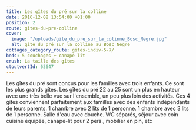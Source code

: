 ```yaml
---
title: Les gîtes du pré sur la colline
date: 2016-12-08 13:54:00 +01:00
position: 2
route: gites-du-pre-colline
cover:
  image: "/uploads/gite_du_pre_sur_la_colinne_Bosc_Negre.jpg"
  alt: gîte du pré sur la colline au Bosc Negre
cottages_category_route: gites-indiv-5-7/
beds: 5 couchages + canapé lit
crush: La taille des gîtes
ctoutvertId: 63647
---
```


Les gîtes du pré sont conçus pour les familles avec trois enfants. Ce sont les plus grands gîtes. Les gîtes du pré 22 au 25 sont un plus en hauteur avec une très belle vue sur l'ensemble, un peu plus loin des activités. Ces 4 gîtes conviennent parfaitement aux familles avec des enfants indépendants de leurs parents. 1 chambre avec 2 lits de 1 personne. 1 chambre avec 3 lits de 1 personne. Salle d'eau avec douche. WC séparés, séjour avec coin cuisine équipée, canapé-lit pour 2 pers., mobilier en pin, etc